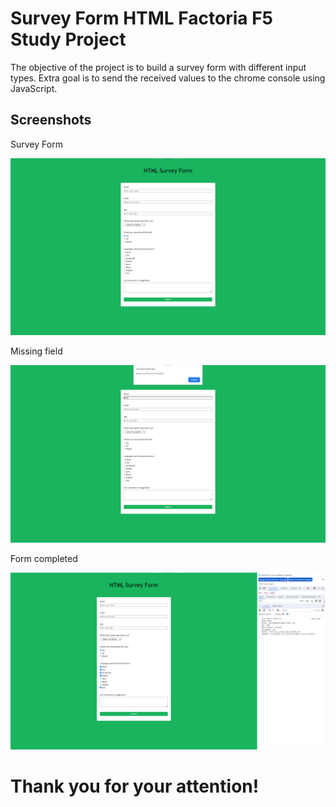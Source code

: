 # Survey Form HTML Factoria F5 Study Project

The objective of the project is to build a survey form with different input types. Extra goal is to send the received values to the chrome console using JavaScript.

## Screenshots

Survey Form

![survey form screenshot](public/assets/screenshots/1-survey-form.png)

Missing field

![missing field screenshot](public/assets/screenshots/2-data-incomplete.png)

Form completed

![completed form screenshot](public/assets/screenshots/3-form-completed.png)

# Thank you for your attention!